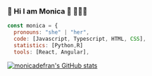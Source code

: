 ###  🌈 Hi I am Monica 👋 👩🏽‍💻
```javascript
const monica = {
  pronouns: "she" | "her",
  code: [Javascript, Typescript, HTML, CSS],
  statistics: [Python,R]
  tools: [React, Angular],
```
[![monicadefran's GitHub stats](https://github-readme-stats.vercel.app/api?username=monicadefran)](https://github.com/monicadefran/github-readme-stats)


<!--
**monicadefran/monicadefran** is a ✨ _special_ ✨ repository because its `README.md` (this file) appears on your GitHub profile.

Here are some ideas to get you started:

- 🔭 I’m currently working on ...
- 🌱 I’m currently learning ...
- 👯 I’m looking to collaborate on ...
- 🤔 I’m looking for help with ...
- 💬 Ask me about ...
- 📫 How to reach me: ...
- 😄 Pronouns: ...
- ⚡ Fun fact: ...
-->
